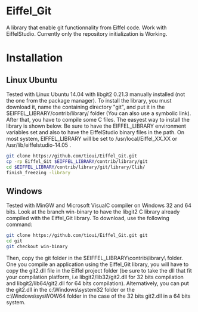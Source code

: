 Eiffel_Git
==========

A library that enable git functionnality from Eiffel code. Work with EiffelStudio. 
Currently only the repository initialization is Working. 

Installation
============

Linux Ubuntu
------------

Tested with Linux Ubuntu 14.04 with libgit2 0.21.3 manually installed (not the one from the package manager).
To install the library, you must download it, name the containing directory "git", and put it in the 
$EIFFEL_LIBRARY/contrib/library/ folder (You can also use a symbolic link). After that, you have to compile
some C files. The easyest way to install the library is shown below. Be sure to have the EIFFEL_LIBRARY environment
variables set and also to have the EiffelStudio binary files in the path. On most system, EIFFEL_LIBRARY will be set
to /usr/local/Eiffel_XX.XX or /usr/lib/eiffelstudio-14.05 .

```bash
git clone https://github.com/tioui/Eiffel_Git.git
cp -rp Eiffel_Git $EIFFEL_LIBRARY/contrib/library/git
cd $EIFFEL_LIBRARY/contrib/library/git/library/Clib/
finish_freezing -library
```


Windows
-------

Tested with MinGW and Microsoft VisualC compiler on Windows 32 and 64 bits. Look at the branch
win-binary to have the libgit2 C library already compiled with the Eiffel_Git library. To download,
use the following command:

```bash
git clone https://github.com/tioui/Eiffel_Git.git git
cd git
git checkout win-binary
```

Then, copy the git folder in the $EIFFEL_LIBRARY\contrib\library\ folder. One you compile an application
using the Eiffel_Git library, you will have to copy the git2.dll file in the Eiffel project folder (be
sure to take the dll that fit your compilation platform, i.e libgit2/lib32/git2.dll for 32 bits compilation
and libgit2/lib64/git2.dll for 64 bits compilation). Alternatively, you can put the git2.dll in the
c:\Windows\system32 folder or the c:\Windows\sysWOW64 folder in the case of the 32 bits git2.dll in a 64 bits
system.
